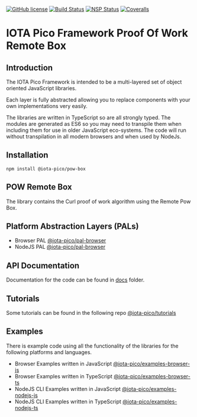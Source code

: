 [![GitHub license](https://img.shields.io/badge/license-MIT-blue.svg)](https://raw.githubusercontent.com/iotaeco/iota-pico-pow-box/master/LICENSE) [![Build Status](https://travis-ci.org/iotaeco/iota-pico-pow-box.svg?branch=master)](https://travis-ci.org/iotaeco/iota-pico-pow-box) [![NSP Status](https://nodesecurity.io/orgs/iotaeco/projects/20384d7e-9f31-47c3-a799-6cc0258443d1/badge)](https://nodesecurity.io/orgs/iotaeco/projects/20384d7e-9f31-47c3-a799-6cc0258443d1)
[![Coveralls](https://img.shields.io/coveralls/iotaeco/iota-pico-pow-box.svg)](https://coveralls.io/github/iotaeco/iota-pico-pow-box)

# IOTA Pico Framework Proof Of Work Remote Box

## Introduction

The IOTA Pico Framework is intended to be a multi-layered set of object oriented JavaScript libraries.

Each layer is fully abstracted allowing you to replace components with your own implementations very easily.

The libraries are written in TypeScript so are all strongly typed. The modules are generated as ES6 so you may need to transpile them when including them for use in older JavaScript eco-systems. The code will run without transpilation in all modern browsers and when used by NodeJs.

## Installation

```shell
npm install @iota-pico/pow-box
```

## POW Remote Box

The library contains the Curl proof of work algorithm using the Remote Pow Box.

## Platform Abstraction Layers (PALs)

* Browser PAL [@iota-pico/pal-browser](https://github.com/iotaeco/iota-pico-pal-browser)
* NodeJS PAL [@iota-pico/pal-browser](https://github.com/iotaeco/iota-pico-pal-nodejs)

## API Documentation

Documentation for the code can be found in [docs](./docs/README.md) folder.

## Tutorials

Some tutorials can be found in the following repo [@iota-pico/tutorials](https://github.com/iotaeco/iota-pico-tutorials)

## Examples

There is example code using all the functionality of the libraries for the following platforms and languages.

* Browser Examples written in JavaScript [@iota-pico/examples-browser-js](https://github.com/iotaeco/iota-pico-examples-browser-js)
* Browser Examples written in TypeScript [@iota-pico/examples-browser-ts](https://github.com/iotaeco/iota-pico-examples-browser-ts)
* NodeJS CLI Examples written in JavaScript [@iota-pico/examples-nodejs-js](https://github.com/iotaeco/iota-pico-examples-nodejs-js)
* NodeJS CLI Examples written in TypeScript [@iota-pico/examples-nodejs-ts](https://github.com/iotaeco/iota-pico-examples-nodejs-ts)
